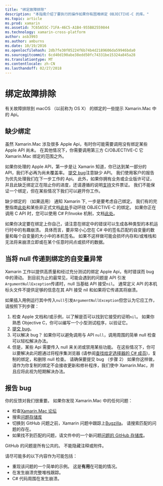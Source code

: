 ```yaml
---
title: "绑定故障排除"
description: "本指南介绍了要执行的操作如果你有困难绑定 OBJECTIVE-C 的库。"
ms.topic: article
ms.prod: xamarin
ms.assetid: 7C65A55C-71FA-46C5-A1B4-955B82559844
ms.technology: xamarin-cross-platform
author: asb3993
ms.author: amburns
ms.date: 10/19/2016
ms.openlocfilehash: 2db7fe30f05224f6b74b4d2189606da59946bda0
ms.sourcegitcommit: 6cd40d190abe38edd50fc74331be15324a845a28
ms.translationtype: MT
ms.contentlocale: zh-CN
ms.lasthandoff: 02/27/2018
---
```

# <a name="binding-troubleshooting"></a>绑定故障排除

有关故障排除到 macOS （以前称为 OS X） 的绑定的一些提示 Xamarin.Mac 中的 Api。

## <a name="missing-bindings"></a>缺少绑定

虽然 Xamarin.Mac 涉及很多 Apple Api，有时你可能需要调用没有绑定某些 Apple API 尚未。 在其他情况下，你需要调用第三方 C/OBJECTIVE-C 它 Xamarin.Mac 绑定的范围之外。

如果你处理的 Apple API，第一步是让 Xamarin 知道，你已达到某一部分的 API，我们不必再为尚未覆盖率。 [提交 bug](#reporting-bugs)注意缺少 API。 我们使用客户的报告为优先处理我们在下一步工作的 Api。 此外，如果你拥有业务或企业版许可证，并且此缺乏绑定正在阻止你的进度，还请遵循的说明[支持](http://xamarin.com/support)文件票证。 我们不能保证一个绑定，但在某些情况下我们可以避开你工作。

缺少绑定的 （如果适用） 通知 Xamarin 下, 一步是要考虑自己绑定。 我们有的完整指南[此处](~/cross-platform/macios/binding/overview.md)和某些非正式文档[此处](http://brendanzagaeski.appspot.com/xamarin/0002.html)手动环绕 OBJECTIVE-C 的绑定。 如果你正在调用 C API 时，您可以使用 C# P/Invoke 机制，文档[此处](http://www.mono-project.com/docs/advanced/pinvoke/)。

如果你决定要在绑定上你自己，请注意在绑定中的错误可以生成各种类型的本机运行时中的有趣崩溃。 具体而言，要非常小心您在 C# 中的签名匹配的自变量的数量和每个自变量的大小中的本机签名。 如果不这样做可能会损坏内存和/或堆栈和无法将来崩溃立即或在某个任意时间点或损坏的数据。

## <a name="argument-exceptions-when-passing-null-to-a-binding"></a>当将 null 传递到绑定的自变量异常

Xamarin 工作以提供高质量和经过充分测试的绑定 Apple Api，有时错误而 bug 中的滑动。 到目前为止的最常见，可能会遇到的问题是 API 引发`ArgumentNullException`传递时，null 当基础 API 接受`nil`。 通常定义 API 的本机标头文件不提供足够的信息在其 API 接受 nil 和如果将它传递其将崩溃。

如果插入用例运行其中传入`null`引发`ArgumentNullException`但您认为它应工作，请按照下列步骤：

1. 检查 Apple 文档和/或示例，以了解是否可以找到它接受的证明`nil`。 如果你熟悉 Objective C，你可以编写一个小型测试程序，以验证它。
2. [提交 bug](#reporting-bugs)。
3. 可以解决 bug？ 如果你可以避免调用与 API `null`，调用周围的简单 null 检查可以轻松解决办法。
4. 但是，某些 Api 需要传入 null 来关闭或禁用某些功能。 在这些情况下，你可以要解决此问题通过将程序集浏览器 (请参阅[查找给定选择器的 C# 成员](~/mac/app-fundamentals/mac-apis.md#finding_selector))，复制的绑定，和删除 null 检查。 请确保要提交 bug （步骤 2） 如果你这样做，请作为你复制的绑定不会接收更新和修补程序，我们使中 Xamarin.Mac，并且应将此视为短期解决办法。

<a name="reporting-bugs"/>

## <a name="reporting-bugs"></a>报告 bug

你的反馈对我们很重要。 如果你发现 Xamarin.Mac 中的任何问题：

- 检查[Xamarin.Mac 论坛](https://forums.xamarin.com/categories/mac)
- 搜索[问题存储库](https://github.com/xamarin/xamarin-macios/issues) 
- 切换到 GitHub 问题之前，Xamarin 问题中跟踪上[Bugzilla](https://bugzilla.xamarin.com/describecomponents.cgi)。 请搜索匹配的问题的存在。
- 如果找不到匹配的问题，请文件中的一个新问题[问题的 GitHub 存储库](https://github.com/xamarin/xamarin-macios/issues/new)。

GitHub 的问题是所有公共的。 不能隐藏注释或附件。 

请尽可能多的以下内容作为可能包括：

- 重现该问题的一个简单的示例。 这是**有用**在可能的情况。 
- 在发生崩溃完整堆栈跟踪。
- C# 代码周围在发生崩溃。 
